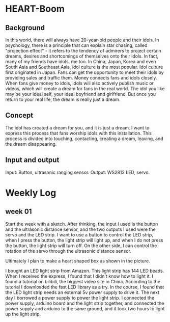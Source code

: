 # HEART-Boom
## Background

In this world, there will always have 20-year-old people and their idols.
In psychology, there is a principle that can explain star chasing, called "projection effect" - it refers to the tendency of admirers to project certain dreams, desires and shortcomings of themselves onto their idols.
In fact, many of my friends have idols, me too. In China, Japan, Korea and even South Asia and Southeast Asia, idol culture is the most popular.
Idol culture first originated in Japan. Fans can get the opportunity to meet their idols by providing sales and traffic them.
Money connects fans and idols closely. When fans give money to idols, idols will also actively publish music or videos, which will create a dream for fans in the real world. The idol you like may be your ideal self, your ideal boyfriend and girlfriend.
But once you return to your real life, the dream is really just a dream.

## Concept

The idol has created a dream for you, and it is just a dream. I want to express this process that fans worship idols with this installation. 
This process is divided into touching, contacting, creating a dream, leaving, and the dream disappearing.

## Input and output
Input: Button, ultrasonic ranging sensor.
Output: WS2812 LED, servo.

# Weekly Log
## week 01

Start the week with a sketch. After thinking, the input I used is the button and the ultrasonic distance sensor, and the two outputs I used were the servo and the LED strip.
I want to use a button to control the LED strip, when I press the button, the light strip will light up, and when I do not press the button, the light strip will turn off. On the other side, I can control the rotation of the servo through the ultrasonic distance sensor.

Ultimately I plan to make a heart shaped box as shown in the picture.

I bought an LED light strip from Amazon. This light strip has 144 LED beads. When I received the express, I found that I didn't know how to light it. I found a tutorial on bilibili, the biggest video site in China.
According to the tutorial I downloaded the fast LED library as a try. In the course, I found that the LED light strip needs an external 5v power supply to drive it.
The next day I borrowed a power supply to power the light strip. I connected the power supply, arduino board and the light strip together, and connected the power supply and arduino to the same ground, and it took two hours to light up the light strip.
